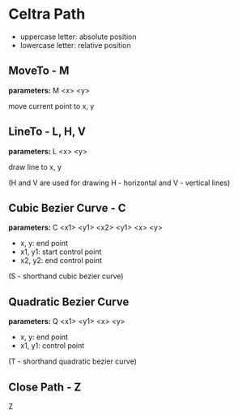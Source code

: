 # Celtra Path

- uppercase letter: absolute position
- lowercase letter: relative position

## MoveTo - M

**parameters:** M \<x\> \<y\>

move current point to x, y

## LineTo - L, H, V

**parameters:** L \<x\> \<y\>

draw line to x, y

(H and V are used for drawing H - horizontal and V - vertical lines)

## Cubic Bezier Curve - C

**parameters:** C \<x1\> \<y1\> \<x2\> \<y1\> \<x\> \<y\>

- x, y: end point
- x1, y1: start control point
- x2, y2: end control point

(S - shorthand cubic bezier curve)

## Quadratic Bezier Curve

**parameters:** Q \<x1\> \<y1\> \<x\> \<y\>

- x, y: end point
- x1, y1: control point

(T - shorthand quadratic bezier curve)

## Close Path - Z

Z
